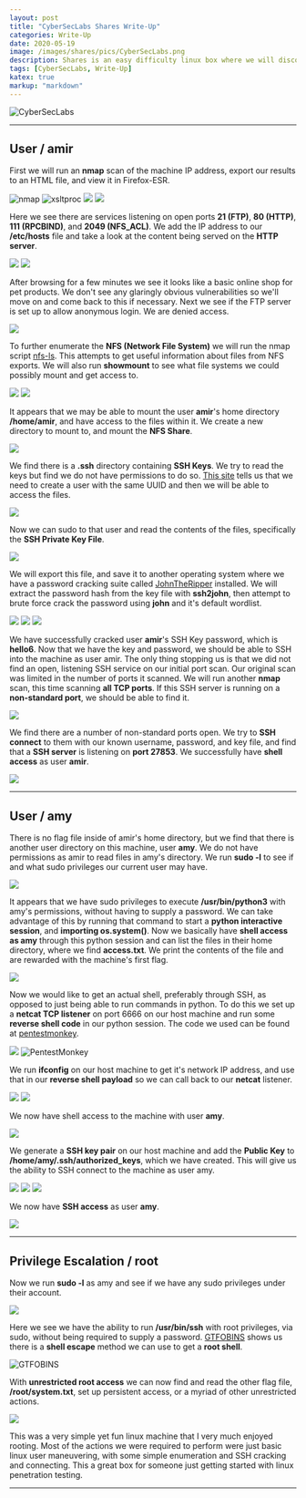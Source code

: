```yaml
---
layout: post
title: "CyberSecLabs Shares Write-Up"
categories: Write-Up
date: 2020-05-19
image: /images/shares/pics/CyberSecLabs.png
description: Shares is an easy difficulty linux box where we will discover and mount a Network File System, export and crack SSH keys, leverage sudo privileges to run python as another user, and use a SSH shell escape method to obtain root access.
tags: [CyberSecLabs, Write-Up]
katex: true
markup: "markdown"
---
```


![CyberSecLabs](/images/shares/pics/CyberSecLabs.png#center)

---

## User / amir

First we will run an **nmap** scan of the machine IP address, export our results to an HTML file, and view it in Firefox-ESR.

![nmap](/images/shares/pics/amir/1.png)
![xsltproc](/images/shares/pics/amir/2.png)
![](/images/shares/pics/amir/3.png)
![](/images/shares/pics/amir/4.png)

Here we see there are services listening on open ports **21 (FTP)**, **80 (HTTP)**, **111 (RPCBIND)**, and **2049 (NFS_ACL)**. We add the IP address to our **/etc/hosts** file and take a look at the content being served on the **HTTP server**.

![](/images/shares/pics/amir/5.png)
![](/images/shares/pics/amir/6.png)

After browsing for a few minutes we see it looks like a basic online shop for pet products. We don't see any glaringly obvious vulnerabilities so we'll move on and come back to this if necessary. Next we see if the FTP server is set up to allow anonymous login. We are denied access.

![](/images/shares/pics/amir/7.png)

To further enumerate the **NFS (Network File System)** we will run the nmap script [nfs-ls](https://nmap.org/nsedoc/scripts/nfs-ls.html). This attempts to get useful information about files from NFS exports. We will also run **showmount** to see what file systems we could possibly mount and get access to.

![](/images/shares/pics/amir/8.png)
![](/images/shares/pics/amir/9.png)

It appears that we may be able to mount the user **amir**'s home directory **/home/amir**, and have access to the files within it. We create a new directory to mount to, and mount the **NFS Share**.

![](/images/shares/pics/amir/10.png)

We find there is a **.ssh** directory containing **SSH Keys**. We try to read the keys but find we do not have permissions to do so. [This site](https://book.hacktricks.xyz/pentesting/nfs-service-pentesting#permissions) tells us that we need to create a user with the same UUID and then we will be able to access the files. 

![](/images/shares/pics/amir/11.png)

Now we can sudo to that user and read the contents of the files, specifically the **SSH Private Key File**.

![](/images/shares/pics/amir/12.png)

We will export this file, and save it to another operating system where we have a password cracking suite called [JohnTheRipper](https://github.com/magnumripper/JohnTheRipper) installed. We will extract the password hash from the key file with **ssh2john**, then attempt to brute force crack the password using **john** and it's default wordlist.

![](/images/shares/pics/amir/13.png)
![](/images/shares/pics/amir/13_a_ssh2john.png)
![](/images/shares/pics/amir/13_b_john.png)

We have successfully cracked user **amir**'s SSH Key password, which is **hello6**. Now that we have the key and password, we should be able to SSH into the machine as user amir. The only thing stopping us is that we did not find an open, listening SSH service on our initial port scan. Our original scan was limited in the number of ports it scanned. We will run another **nmap** scan, this time scanning **all TCP ports**. If this SSH server is running on a **non-standard port**, we should be able to find it.

![](/images/shares/pics/amir/14.png)

We find there are a number of non-standard ports open. We try to **SSH connect** to them with our known username, password, and key file, and find that a **SSH server** is listening on **port 27853**. We successfully have **shell access** as user **amir**.

![](/images/shares/pics/amir/15.png)

---

## User / amy

There is no flag file inside of amir's home directory, but we find that there is another user directory on this machine, user **amy**. We do not have permissions as amir to read files in amy's directory. We run **sudo -l** to see if and what sudo privileges our current user may have.

![](/images/shares/pics/amy/1.png)

It appears that we have sudo privileges to execute **/usr/bin/python3** with amy's permissions, without having to supply a password. We can take advantage of this by running that command to start a **python interactive session**, and **importing os.system()**. Now we basically have **shell access as amy** through this python session and can list the files in their home directory, where we find **access.txt**. We print the contents of the file and are rewarded with the machine's first flag.

![](/images/shares/pics/amy/2.png)

Now we would like to get an actual shell, preferably through SSH, as opposed to just being able to run commands in python. To do this we set up a **netcat TCP listener** on port 6666 on our host machine and run some **reverse shell code** in our python session. The code we used can be found at [pentestmonkey](http://pentestmonkey.net/cheat-sheet/shells/reverse-shell-cheat-sheet).

![](/images/shares/pics/amy/3.png)
![PentestMonkey](/images/shares/pics/amy/4.png)

We run **ifconfig** on our host machine to get it's network IP address, and use that in our **reverse shell payload** so we can call back to our **netcat** listener.

![](/images/shares/pics/amy/5.png)
![](/images/shares/pics/amy/6.png)

We now have shell access to the machine with user **amy**.

![](/images/shares/pics/amy/7.png)

We generate a **SSH key pair** on our host machine and add the **Public Key** to **/home/amy/.ssh/authorized_keys**, which we have created. This will give us the ability to SSH connect to the machine as user amy.

![](/images/shares/pics/amy/8.png)
![](/images/shares/pics/amy/9.png)
![](/images/shares/pics/amy/10.png)

We now have **SSH access** as user **amy**.

![](/images/shares/pics/amy/11.png)

---

## Privilege Escalation / root

Now we run **sudo -l** as amy and see if we have any sudo privileges under their account.

![](/images/shares/pics/root/1.png)

Here we see we have the ability to run **/usr/bin/ssh** with root privileges, via sudo,  without being required to supply a password. [GTFOBINS](https://gtfobins.github.io/gtfobins/ssh/) shows us there is a  **shell escape** method we can use to get a **root shell**.

![GTFOBINS](/images/shares/pics/root/2.png)

With **unrestricted root access** we can now find and read the other flag file, **/root/system.txt**, set up persistent access, or a myriad of other unrestricted actions.

![](/images/shares/pics/root/3.png)

This was a very simple yet fun linux machine that I very much enjoyed rooting. Most of the actions we were required to perform were just basic linux user maneuvering, with some simple enumeration and SSH cracking and connecting. This a great box for someone just getting started with linux penetration testing.

---
